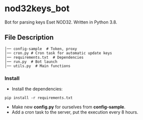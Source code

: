 # nod32keys_bot
Bot for parsing keys Eset NOD32. Written in Python 3.8.

## File Description
```
│── config-sample  # Token, proxy
│── cron.py # Cron task for automatic update keys
│── requirements.txt  # Dependencies
│── run.py  # Bot launch
│── utils.py  # Main functions
```

### Install
* Install the dependencies:
```
pip install -r requirements.txt
```
* Make new **config.py** for ourselves from **config-sample**.
* Add a cron task to the server, put the execution every 8 hours.